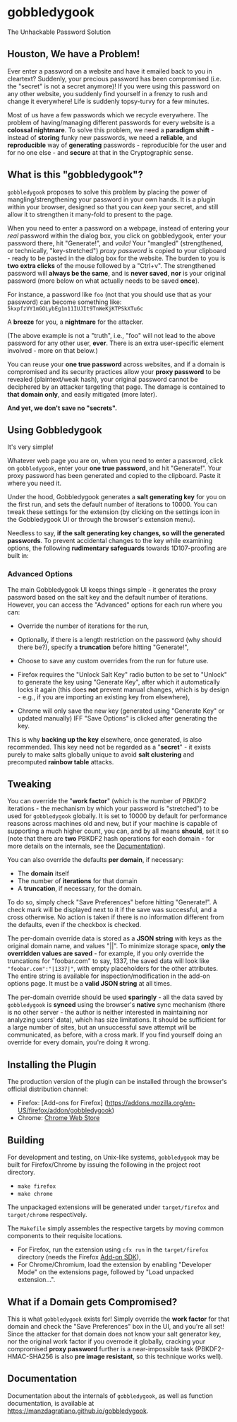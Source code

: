 # gobbledygook

The Unhackable Password Solution

## Houston, We have a Problem!

Ever enter a password on a website and have it emailed back to you in
cleartext? Suddenly, your precious password has been compromised (i.e. the
"secret" is not a secret anymore)! If you were using this password on any
other website, you suddenly find yourself in a frenzy to rush and change it
everywhere! Life is suddenly topsy-turvy for a few minutes.

Most of us have a few passwords which we recycle everywhere. The problem of
having/managing different passwords for every website is a **colossal
nightmare**. To solve this problem, we need a **paradigm shift** - instead
of **storing** funky new passwords, we need a **reliable**, and
**reproducible** way of **generating** passwords - reproducible for
the user and for no one else - and **secure** at that in the Cryptographic
sense.

## What is this "gobbledygook"?

`gobbledygook` proposes to solve this problem by placing the power of
mangling/strengthening your password in your own hands. It is a plugin
within your browser, designed so that you can *keep* your secret, and still
allow it to strengthen it many-fold to present to the page.

When you need to enter a password on a webpage, instead of entering your
*real* password within the dialog box, you click on gobbledygook, enter your
password there, hit "Generate!", and *voila!* Your "mangled" (strengthened,
or technically, "key-stretched") *proxy password* is copied to your
clipboard - ready to be pasted in the dialog box for the website.  The
burden to you is **two extra clicks** of the mouse followed by a "Ctrl+v".
The strengthened password will **always be the same**, and is **never
saved**, **nor** is your original password (more below on what actually
needs to be saved **once**).

For instance, a password like `foo` (not that you should use that as your
password) can become something like:
`5kxpfzVY1mGOLybEg1n11IUJIt9TnWeKjKTPSkXTu6c`

A **breeze** for you, a **nightmare** for the attacker.

(The above example is not a "truth", i.e., "foo" will not lead to the above
password for any other user, **ever**. There is an extra user-specific
element involved - more on that below.)

You can reuse your **one true password** across websites, and if a domain is
compromised and its security practices allow your **proxy password** to be
revealed (plaintext/weak hash), your original password cannot be deciphered
by an attacker targeting that page.  The damage is contained to **that
domain only**, and easily mitigated (more later).

**And yet, we don't save no "secrets".**

## Using Gobbledygook

It's very simple!

Whatever web page you are on, when you need to enter a password, click on `gobbledygook`, enter your **one true password**, and hit "Generate!". Your proxy password has been generated and copied to the clipboard. Paste it where you need it.

Under the hood, Gobbledygook generates a **salt generating key** for you on
the first run, and sets the default number of iterations to 10000. You can
tweak these settings for the extension (by clicking on the settings icon
in the Gobbledygook UI or through the browser's extension menu).

Needless to say, **if the salt generating key changes, so will the
generated passwords**. To prevent accidental changes to the key while
examining options, the following **rudimentary safeguards** towards
1D107-proofing are built in:


### Advanced Options

The main Gobbledygook UI keeps things simple - it generates the proxy
password based on the salt key and the default number of iterations. However,
you can access the "Advanced" options for each run where you can:
- Override the number of iterations for the run,
- Optionally, if there is a length restriction on the password (why should
  there be?), specify a **truncation** before hitting "Generate!",
- Choose to save any custom overrides from the run for future use.

- Firefox requires the "Unlock Salt Key" radio button to be set to "Unlock" to generate the key using "Generate Key", after which it automatically locks it again (this does **not** prevent manual changes, which is by design - e.g., if you are importing an existing key from elsewhere),
- Chrome will only save the new key (generated using "Generate Key" or updated manually) IFF "Save Options" is clicked after generating the key.

This is why **backing up the key** elsewhere, once generated, is also
recommended.  This key need not be regarded as a "**secret**" - it exists
purely to make salts globally unique to avoid **salt clustering** and
precomputed **rainbow table** attacks.

## Tweaking

You can override the "**work factor**" (which is the number of PBKDF2
iterations - the mechanism by which your password is "stretched") to be used for `gobbledygook`
globally. It is set to 10000 by default for performance reasons across
machines old and new, but if your machine is capable of supporting a much
higher count, you can, and by all means **should**, set it so (note that
there are **two** PBKDF2 hash operations for each domain - for more details
on the internals, see the
[Documentation](https://manzdagratiano.github.io/gobbledygook)).

You can also override the defaults **per domain**, if necessary:

- The **domain** itself
- The number of **iterations** for that domain
- A **truncation**, if necessary, for the domain.

To do so, simply check "Save Preferences" before hitting "Generate!". A
check mark will be displayed next to it if the save was successful, and a
cross otherwise. No action is taken if there is no information different
from the defaults, even if the checkbox is checked.

The per-domain override data is stored as a **JSON string** with keys as the
original domain name, and values "<domain name>|<iterations>|<truncation>".
To minimize storage space, **only the overridden values are saved** - for
example, if you only override the truncations for "foobar.com" to say, 1337,
the saved data will look like `"foobar.com":"|1337|"`, with empty
placeholders for the other attributes. The entire string is available for
inspection/modification in the add-on options page. It must be a **valid
JSON string** at all times.

The per-domain override should be used **sparingly** - all the data saved by
`gobbledygook` is **synced** using the browser's **native** sync mechanism
(there is no other server - the author is neither interested in maintaining
nor analyzing users' data), which has size limitations. It should be
sufficient for a large number of sites, but an unsuccessful save attempt
will be communicated, as before, with a cross mark. If you find yourself
doing an override for every domain, you're doing it wrong.

## Installing the Plugin

The production version of the plugin can be installed through the browser's
official distribution channel:

- Firefox: [Add-ons for Firefox] (https://addons.mozilla.org/en-US/firefox/addon/gobbledygook)
- Chrome: [Chrome Web Store](https://chrome.google.com/webstore/detail/gobbledygook/dolcdnkkojbooecjddceiojblpbohkgd?hl=en&gl=US)

## Building

For development and testing, on Unix-like systems, `gobbledygook` may be
built for Firefox/Chrome by issuing the following in the project root
directory.

- `make firefox`
- `make chrome`

The unpackaged extensions will be generated under `target/firefox` and
`target/chrome` respectively.

The `Makefile` simply assembles the respective targets by moving common
components to their requisite locations.

- For Firefox, run the extension using `cfx run` in the `target/firefox` directory (needs the Firefox [Add-on SDK](https://developer.mozilla.org/en-US/Add-ons/SDK)),
- For Chrome/Chromium, load the extension by enabling "Developer Mode" on the extensions page, followed by "Load unpacked extension...".

## What if a Domain gets Compromised?

This is what `gobbledygook` exists for! Simply override the **work factor**
for that domain and check the "Save Preferences" box in the UI, and you're
all set! Since the attacker for that domain does not know your salt
generator key, nor the original work factor if you overrode it globally,
cracking your compromised **proxy password** further is a near-impossible
task (PBKDF2-HMAC-SHA256 is also **pre image resistant**, so this technique
works well).

## Documentation

Documentation about the internals of `gobbledygook`, as well as function
documentation, is available at
<https://manzdagratiano.github.io/gobbledygook>.
